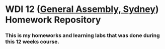 # WDI 12 ([General Assembly, Sydney](https://generalassemb.ly/sydney)) Homework Repository

### This is my homeworks and learning labs that was done during this 12 weeks course.

